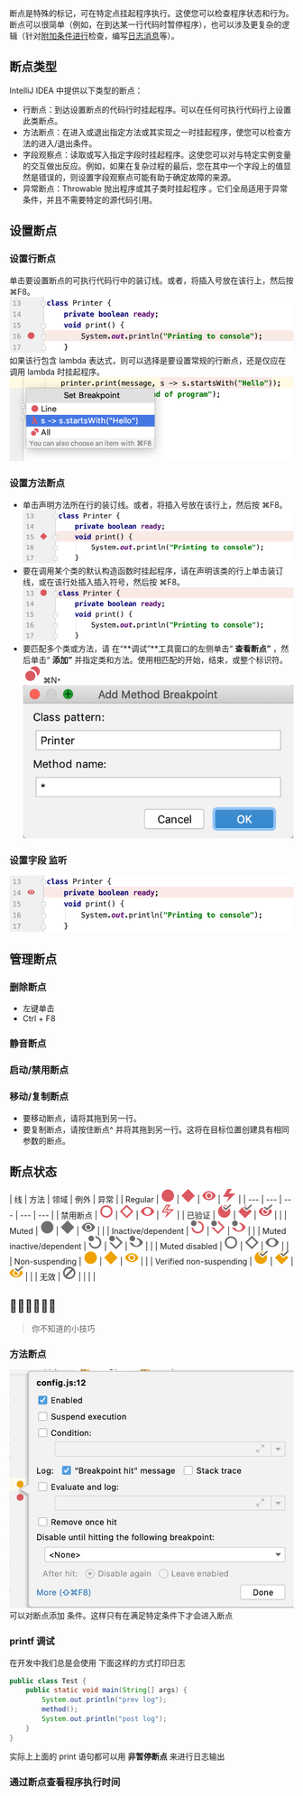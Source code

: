 断点是特殊的标记，可在特定点挂起程序执行。这使您可以检查程序状态和行为。断点可以很简单（例如，在到达某一行代码时暂停程序），也可以涉及更复杂的逻辑（针对[附加条件进行](https://www.jetbrains.com/help/idea/using-breakpoints.html#breakpoint_condition)检查，编写[日志消息](https://www.jetbrains.com/help/idea/using-breakpoints.html#log)等）。

## 断点类型

IntelliJ IDEA 中提供以下类型的断点：

- 行断点：到达设置断点的代码行时挂起程序。可以在任何可执行代码行上设置此类断点。<br />
- 方法断点：在进入或退出指定方法或其实现之一时挂起程序，使您可以检查方法的进入/退出条件。<br />
- 字段观察点：读取或写入指定字段时挂起程序。这使您可以对与特定实例变量的交互做出反应。例如，如果在复杂过程的最后，您在其中一个字段上的值显然是错误的，则设置字段观察点可能有助于确定故障的来源。<br />
- 异常断点：Throwable 抛出程序或其子类时挂起程序 。它们全局适用于异常条件，并且不需要特定的源代码引用。

## 设置断点

### 设置行断点

单击要设置断点的可执行代码行中的装订线。或者，将插入号放在该行上，然后按 ⌘F8。<br />![](images/breakpointer-debugger/a477e01988a9f05bdb5a6ec4afb435e8.png)<br />如果该行包含 lambda 表达式，则可以选择是要设置常规的行断点，还是仅应在调用 lambda 时挂起程序。<br />![](images/breakpointer-debugger/f6633105a8ee87de2f2a5bfe8254ddfb.png)

### 设置方法断点

- 单击声明方法所在行的装订线。或者，将插入号放在该行上，然后按 ⌘F8。<br />![](images/breakpointer-debugger/07f34a00a38284e7727ac497e569e744.png)
- 要在调用某个类的默认构造函数时挂起程序，请在声明该类的行上单击装订线，或在该行处插入插入符号，然后按 ⌘F8。<br />![](images/breakpointer-debugger/ab31fa1dda772401b88fa4da75d1852d.png)
- 要匹配多个类或方法，请 在“**调试”**工具窗口的左侧单击“ **查看断点”** ，然后单击“ **添加”** 并指定类和方法。使用相匹配的开始，结束，或整个标识符。 ![](images/breakpointer-debugger/52b3676627eb459de7634362f8050a91.svg) ⌘N`*`<br />![](images/breakpointer-debugger/62e0ddf1d9615470b5cfce94481a9820.png)

### 设置字段 监听

![](images/breakpointer-debugger/b372ed7b31fba5d47e807bea7dc39dd3.png)

## 管理断点

### 删除断点

- 左键单击
- Ctrl + F8

### 静音断点

### 启动/禁用断点

### 移动/复制断点

- 要移动断点，请将其拖到另一行。
- 要复制断点，请按住断点^ 并将其拖到另一行。这将在目标位置创建具有相同参数的断点。

##

## 断点状态

| 线 | 方法 | 领域 | 例外 | 异常 |
| Regular | ![](images/breakpointer-debugger/0ea72485e282426379787e704db30dfa.svg) | ![](images/breakpointer-debugger/49b200a3054e10e94e2f52ed0cd9c539.svg) | ![](images/breakpointer-debugger/d0888bd3a8e51f8d5e2bf39695e8422e.svg) | ![](images/breakpointer-debugger/43f54d47b04ce578a504993cb21851ab.svg) |
| --- | --- | --- | --- | --- |
| 禁用断点 | ![](images/breakpointer-debugger/65bae4865964da34f1afdf4faffaba38.svg) | ![](images/breakpointer-debugger/92fd535217e0ea650fb7bedbb56affdb.svg) | ![](images/breakpointer-debugger/113fc1dd20491afca52d9b2c6acfbbed.svg) | ![](images/breakpointer-debugger/e28370768217745c4560282d02e5d802.svg) |
| 已验证 | ![](images/breakpointer-debugger/5934833f2ffcadfed19b3291cfe231ac.svg) | ![](images/breakpointer-debugger/c68539c0a5dd6abf0955fe003e78259e.svg) | ![](images/breakpointer-debugger/c7332e0bb37ed0bf2bc6cad902d7d48a.svg) | |
| Muted | ![](images/breakpointer-debugger/b177c84f5d141fa2e862d7cdeca8d738.svg) | ![](images/breakpointer-debugger/8b4e16d9eef44cdb0f0fc13aafcbbb39.svg) | ![](images/breakpointer-debugger/afa53d0891880bb197c2a4a8981d7e7d.svg) | |
| Inactive/dependent | ![](images/breakpointer-debugger/af659c55e4c167d57725cc35045ba977.svg) | ![](images/breakpointer-debugger/6602376dcb6536e281dc78a3ada9ce56.svg) | ![](images/breakpointer-debugger/12ee57ffd9828a8b5d124a00e5ad9e5a.svg) | |
| Muted inactive/dependent | ![](images/breakpointer-debugger/08424db4fb5b01ee00b0d2e95a57a512.svg) | ![](images/breakpointer-debugger/5f4253c078e906b167bb974fae3b0b9d.svg) | ![](images/breakpointer-debugger/5d04727f12caeea563832d490c60783d.svg) | |
| Muted disabled | ![](images/breakpointer-debugger/87ad410309f5879206866c852263b66c.svg) | ![](images/breakpointer-debugger/4be7fd8da528e074dac5b2a31a19c0f2.svg) | ![](images/breakpointer-debugger/2b9977ea409fedcd5d000b015975378e.svg) | |
| Non-suspending | ![](images/breakpointer-debugger/ff85e2ba53362d2832638ddf5399b5bd.svg) | ![](images/breakpointer-debugger/86ff105261a192ed390b088c622103de.svg) | ![](images/breakpointer-debugger/563b2d5f5c0cf479a9501b3a5c288663.svg) | |
| Verified non-suspending | ![](images/breakpointer-debugger/7d30efe1027be45667715d87ef6ebe19.svg) | ![](images/breakpointer-debugger/1d939e6df2a8c65c77f6bb1dbcba7e1e.svg) | ![](images/breakpointer-debugger/5134e837d974ea83a223d97ad5ed209e.svg) | |
| 无效 | ![](images/breakpointer-debugger/ab26e501851d75cc838a721759b021de.svg) | | | |

## 🧐👩‍💻🙋🏻‍♂️

> 你不知道的小技巧

### 方法断点

![](images/breakpointer-debugger/e4c13186b4888f77c3c9ac57d607a295.png)<br />可以对断点添加 条件。这样只有在满足特定条件下才会进入断点

### printf 调试

在开发中我们总是会使用 下面这样的方式打印日志

```java
public class Test {
	public static void main(String[] args) {
    	System.out.println("prev log");
        method();
        System.out.println("post log");
    }
}
```

实际上上面的 print 语句都可以用 **非暂停断点** 来进行日志输出

### 通过断点查看程序执行时间
